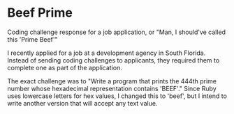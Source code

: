 # Beef Prime
Coding challenge response for a job application, or "Man, I should've called this 'Prime Beef'"

I recently applied for a job at a development agency in South Florida. Instead of sending coding challenges to applicants, they required them to complete one as part of the application.

The exact challenge was to "Write a program that prints the 444th prime number whose hexadecimal representation contains 'BEEF'." Since Ruby uses lowercase letters for hex values, I changed this to 'beef', but I intend to write another version that will accept any text value.
